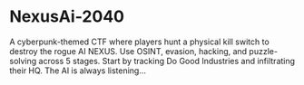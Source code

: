 # NexusAi-2040
A cyberpunk-themed CTF where players hunt a physical kill switch to destroy the rogue AI NEXUS. Use OSINT, evasion, hacking, and puzzle-solving across 5 stages. Start by tracking Do Good Industries and infiltrating their HQ. The AI is always listening...
